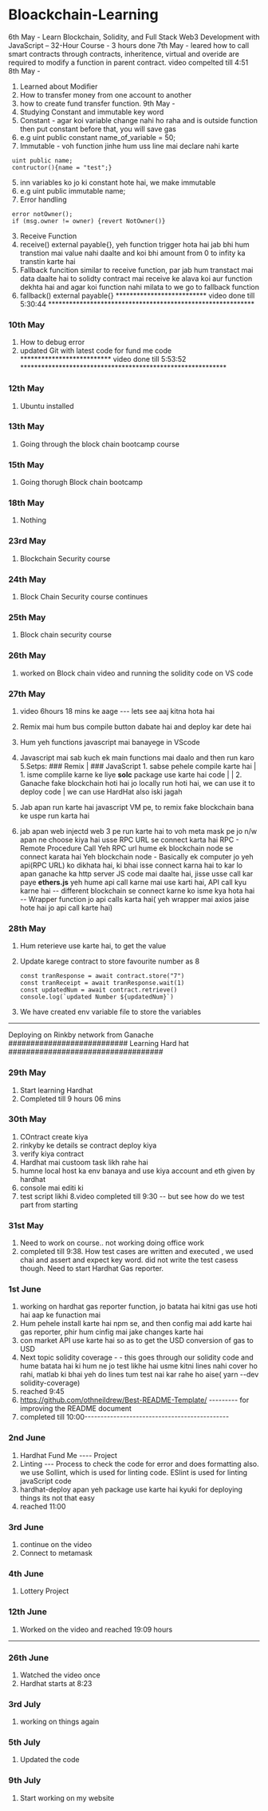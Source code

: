# Bloackchain-Learning
6th May - Learn Blockchain, Solidity, and Full Stack Web3 Development with JavaScript – 32-Hour Course - 3 hours done
7th May - leared how to call smart contracts through contracts, inheritence, virtual and overide are required to modify a function in parent contract. video compelted till 4:51
8th May - 
1. Learned about Modifier 
2. How to transfer money from one account to another
3. how to create fund transfer function.
9th May - 
1. Studying Constant and immutable key word
  1. Constant - agar koi variable change nahi ho raha and is outside function then put constant before that, you will save gas
  2. e.g uint public constant name_of_variable = 50;
  1. Immutable - voh function jinhe hum uss line mai declare nahi karte 
  ``` solidity
   uint public name;
   contructor(){name = "test";}
   ```
  
  5. inn variables ko jo ki constant hote hai, we make immutable
  6. e.g uint public immutable name;
2. Error handling 

  ``` solidity
   error notOwner();
   if (msg.owner != owner) {revert NotOwner()}
  ```
3. Receive Function
  1. receive() external payable{}, yeh function trigger hota hai jab bhi hum transtion mai value nahi daalte and koi bhi amount from 0 to infity ka transtin karte hai
4. Fallback funcition similar to receive function, par jab hum transtact mai data daalte hai to solidty contract mai receive ke alava koi aur function dekhta hai and agar koi function nahi milata to we go to fallback function
  1. fallback() external payable{} 
 ************************** video done till 5:30:44 ***********************************************************
 
 ### 10th May
 1. How to debug error
 2. updated Git with latest code for fund me code
 ************************** video done till 5:53:52 ***********************************************************

### 12th May
1. Ubuntu installed 

### 13th May
1. Going through the block chain bootcamp course

### 15th May
1. Going thorugh Block chain bootcamp

### 18th May
1. Nothing
### 23rd May
1. Blockchain Security course
### 24th May
1. Block Chain Security course continues
### 25th May
1. Block chain security course
### 26th May
1. worked on Block chain video and running the solidity code on VS code
### 27th May
1. video 6hours 18 mins ke aage --- lets see aaj kitna hota hai
2. Remix mai hum bus compile button dabate hai and deploy kar dete hai 
3. Hum yeh functions javascript mai banayege in VScode
4. Javascript mai sab kuch ek main functions mai daalo and then run karo
5.Setps: 
                  ### Remix                        |                  ### JavaScript
            1. sabse pehele compile karte hai     |    1. isme complile karne ke liye **solc** package use karte hai
                code                              |
                                                  |    2. Ganache fake blockchain hoti hai jo locally run hoti hai, we can use it to deploy code
                                                  |        we can use HardHat also iski jagah
       
 6. Jab apan run karte hai javascript VM pe, to remix fake blockchain bana ke uspe run karta hai
 7. jab apan web injectd web 3 pe run karte hai to voh meta mask pe jo n/w apan ne choose kiya hai usse RPC URL se connect karta hai
  RPC - Remote Procedure Call
        Yeh RPC url hume ek blockchain node se connect karata hai
        Yeh blockchain node - Basically ek computer jo yeh api(RPC URL) ko dikhata hai, ki bhai isse connect karna hai to kar lo
        apan ganache ka http server JS code mai daalte hai, jisse usse call kar paye 
        **ethers.js** yeh hume api call karne mai use karti hai, 
              API call kyu karne hai -- different blockchain se connect karne ko
              isme kya hota hai -- Wrapper function jo api calls karta hai( yeh wrapper mai axios jaise hote hai jo api call karte hai)
 
 ### 28th May
 1. Hum reterieve use karte hai, to get the value
 2. Update karege contract to store favourite number as 8
      ```solidity
      const tranResponse = await contract.store("7")
      const tranReceipt = await tranResponse.wait(1)
      const updatedNum = await contract.retrieve()
      console.log(`updated Number ${updatedNum}`)
      ```
      
  3. We have created env variable file to store the variables
*********************************
Deploying on Rinkby network from Ganache
########################### Learning Hard hat ###################################
### 29th May
1. Start learning Hardhat
2. Completed till 9 hours 06 mins
### 30th May
1. COntract create kiya
2. rinkyby ke details se contract deploy kiya
3. verify kiya contract 
4. Hardhat mai custoom task likh rahe hai
5. humne local host ka env banaya and use kiya account and eth given by hardhat
6. console mai editi ki
7. test script likhi
8.video completed till 9:30 -- but see how do we test part from starting
### 31st May
1. Need to work on course.. not working doing office work
2. completed till 9:38. How test cases are written and executed , we used chai and assert and expect key word. did not write the test casess though. Need to start Hardhat Gas reporter.
### 1st June
1. working on hardhat gas reporter function, jo batata hai kitni gas use hoti hai aap ke funaction mai
2. Hum pehele install karte hai npm se, and then config mai add karte hai gas reporter, phir hum cinfig mai jake changes karte hai 
3. con market API use karte hai so as to get the USD conversion of gas to USD 
4. Next topic solidity coverage - - this goes through our solidity code and hume batata hai ki hum ne jo test likhe hai usme kitni lines nahi cover ho rahi, matlab ki bhai yeh do lines tum test nai kar rahe ho aise( yarn --dev solidity-coverage)
5. reached 9:45
6. https://github.com/othneildrew/Best-README-Template/         --------- for improving the README document
7. completed till 10:00---------------------------------------------
### 2nd June
1. Hardhat Fund Me ---- Project
2. Linting --- Process to check the code for error and does formatting also. we use Sollint, which is used for linting code. ESlint is used for linting javaScript code
3. hardhat-deploy apan yeh package use karte hai kyuki for deploying things its not that easy
4.  reached 11:00
### 3rd June
1. continue on the video
2. Connect to metamask
### 4th June
1. Lottery Project
### 12th June
1. Worked on the video and reached 19:09 hours
*********************** 
### 26th June
1. Watched the video once
2. Hardhat starts at 8:23
### 3rd July
1. working on things again
### 5th July
1. Updated the code
### 9th July 
1.  Start working on my website 
